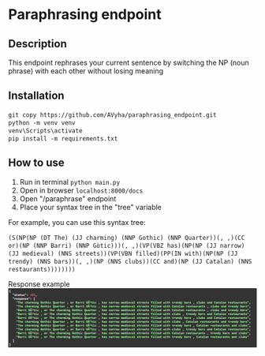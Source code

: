 # Paraphrasing endpoint

## Description
This endpoint rephrases your current sentence by switching the NP (noun phrase) with each other without losing meaning

## Installation
```
git copy https://github.com/AVyha/paraphrasing_endpoint.git
python -m venv venv
venv\Scripts\activate
pip install -m requirements.txt
```

## How to use
1. Run in terminal `python main.py`
2. Open in browser `localhost:8000/docs`
3. Open "/paraphrase" endpoint
4. Place your syntax tree in the "tree" variable

For example, you can use this syntax tree:

```
(S(NP(NP (DT The) (JJ charming) (NNP Gothic) (NNP Quarter))(, ,)(CC or)(NP (NNP Barri) (NNP Gòtic)))(, ,)(VP(VBZ has)(NP(NP (JJ narrow) (JJ medieval) (NNS streets))(VP(VBN filled)(PP(IN with)(NP(NP (JJ trendy) (NNS bars))(, ,)(NP (NNS clubs))(CC and)(NP (JJ Catalan) (NNS restaurants))))))))
```

Response example
![response.png](response.png)
